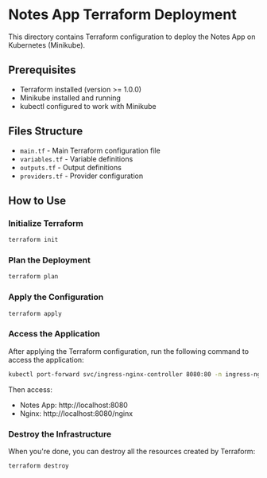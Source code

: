 # Notes App Terraform Deployment

This directory contains Terraform configuration to deploy the Notes App on Kubernetes (Minikube).

## Prerequisites

- Terraform installed (version >= 1.0.0)
- Minikube installed and running
- kubectl configured to work with Minikube

## Files Structure

- `main.tf` - Main Terraform configuration file
- `variables.tf` - Variable definitions
- `outputs.tf` - Output definitions
- `providers.tf` - Provider configuration

## How to Use

### Initialize Terraform

```bash
terraform init
```

### Plan the Deployment

```bash
terraform plan
```

### Apply the Configuration

```bash
terraform apply
```

### Access the Application

After applying the Terraform configuration, run the following command to access the application:

```bash
kubectl port-forward svc/ingress-nginx-controller 8080:80 -n ingress-nginx --address=0.0.0.0
```

Then access:
- Notes App: http://localhost:8080
- Nginx: http://localhost:8080/nginx

### Destroy the Infrastructure

When you're done, you can destroy all the resources created by Terraform:

```bash
terraform destroy
```